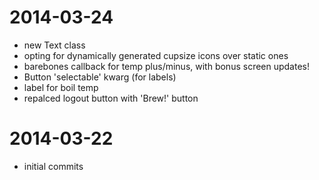 # 2014-03-24

+ new Text class
+ opting for dynamically generated cupsize icons over static ones
+ barebones callback for temp plus/minus, with bonus screen updates!
+ Button 'selectable' kwarg (for labels)
+ label for boil temp
+ repalced logout button with 'Brew!' button


# 2014-03-22

+ initial commits


